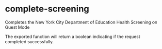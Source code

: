 # complete-screening
Completes the New York City Department of Education Health Screening on Guest Mode

The exported function will return a boolean indicating if the request completed successfully.
